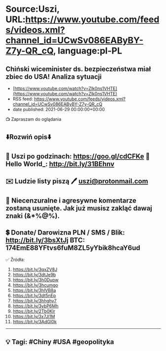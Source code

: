 # Source:Uszi, URL:https://www.youtube.com/feeds/videos.xml?channel_id=UCwSv086EAByBY-Z7y-QR_cQ, language:pl-PL

## Chiński wiceminister ds. bezpieczeństwa miał zbiec do USA! Analiza sytuacji
 - [https://www.youtube.com/watch?v=Zlk0ns1VHTE](https://www.youtube.com/watch?v=Zlk0ns1VHTE)
 - RSS feed: https://www.youtube.com/feeds/videos.xml?channel_id=UCwSv086EAByBY-Z7y-QR_cQ
 - date published: 2021-06-29 00:00:00+00:00

📺 Zapraszam do oglądania

⬇️Rozwiń opis⬇️
------------------------------------------------------------
👀 Uszi po godzinach: https://goo.gl/cdCFKe
👀 Hello World_: http://bit.ly/31BEhnv
------------------------------------------------------------
✉️ Ludzie listy piszą 
🖊️ uszi@protonmail.com
------------------------------------------------------------
👺 Niecenzuralne i agresywne komentarze zostaną usunięte.  Jak już musisz zakląć dawaj znaki (&*%@%).
------------------------------------------------------------
💲 Donate/ Darowizna
PLN / SMS / Blik: http://bit.ly/3bsXtJj
BTC: 174EmE88YFtvs6fuM8ZL5yYbik8hcaY6ud
-------------------------------------------------------------
✅ Źródła:
1. https://bit.ly/3qxZV8J
2. https://bit.ly/3dtJe9b
3. https://bit.ly/3h0Dupw
4. https://bit.ly/3hcumgo
5. https://bit.ly/3hlVB8a
6. https://bit.ly/3dt5nEp
7. https://bit.ly/3hhghy7
8. https://bit.ly/3ybP6Mh
9. https://bit.ly/2Tb0KIr
10. https://bit.ly/3x7Jl1M
11. https://bit.ly/3AdGI0k
---------------------------------------------------------------
💡 Tagi: #Chiny #USA #geopolityka
--------------------------------------------------------------

